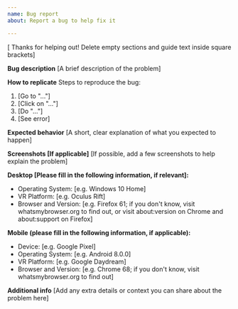 ```yaml
---
name: Bug report
about: Report a bug to help fix it

---
```


[ Thanks for helping out! Delete empty sections and guide text inside square brackets]

**Bug description**
[A brief description of the problem]

**How to replicate**
Steps to reproduce the bug:
1. [Go to "..."]
2. [Click on "..."]
3. [Do "..."]
4. [See error]

**Expected behavior**
[A short, clear explanation of what you expected to happen]

**Screenshots [If applicable]**
[If possible, add a few screenshots to help explain the problem]

**Desktop [Please fill in the following information, if relevant]:**
 - Operating System: [e.g. Windows 10 Home]
 - VR Platform: [e.g. Oculus Rift]
 - Browser and Version: [e.g. Firefox 61; if you don't know, visit whatsmybrowser.org to find out, or visit about:version on Chrome and about:support on Firefox]

**Mobile (please fill in the following information, if applicable):**
 - Device: [e.g. Google Pixel]
 - Operating System: [e.g. Android 8.0.0]
 - VR Platform: [e.g. Google Daydream]
 - Browser and Version: [e.g. Chrome 68; if you don't know, visit whatsmybrowser.org to find out]

**Additional info**
[Add any extra details or context you can share about the problem here]
